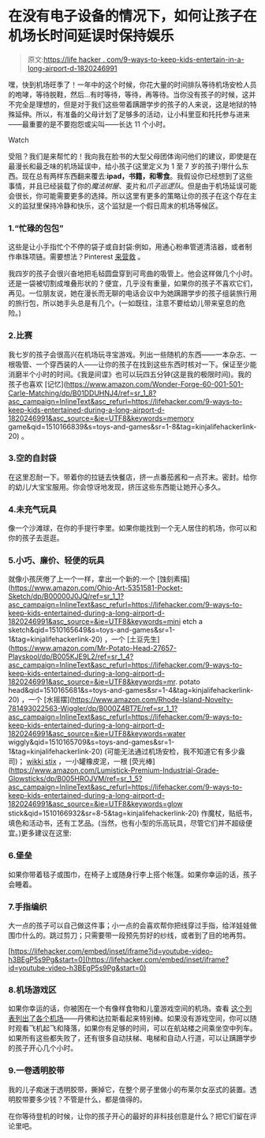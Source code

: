 # 在没有电子设备的情况下，如何让孩子在机场长时间延误时保持娱乐

> 原文:[https://life hacker . com/9-ways-to-keep-kids-entertain-in-a-long-airport-d-1820246991](https://lifehacker.com/9-ways-to-keep-kids-entertained-during-a-long-airport-d-1820246991)

嘿，快到机场旺季了！一年中的这个时候，你花大量的时间排队等待机场安检人员的咆哮，等待脱鞋，然后...有时等待，等待，再等待。当你没有孩子的时候，这并不完全是理想的，但是对于我们这些带着蹒跚学步的孩子的人来说，这是地狱的特殊延伸。所以，有准备的父母计划了足够多的活动，让小科里亚和托托参与进来——最重要的是不要抱怨或尖叫——长达 11 个小时。

Watch

受阻？我们是来帮忙的！我向我在脸书的大型父母团体询问他们的建议，即使是在最漫长和最乏味的机场延误中，给小孩子(这里定义为 1 至 7 岁的孩子)带什么东西。现在总有两样东西翻来覆去:**ipad，书籍，**和**零食**。我假设你已经想到了这些事情，并且已经装载了你的*魔法树屋*、麦片和*爪子巡逻队*。但是由于机场延误可能会很长，你可能需要更多的选择。所以这里有更多的策略让你的孩子在这个存在主义的监狱里保持冷静和快乐，这个监狱是一个假日周末的机场等候区。

### 1.“忙碌的包包”

这些是让小手指忙个不停的袋子或自封袋:例如，用通心粉串管道清洁器，或者制作串珠项链。需要想法？Pinterest [来营救](https://www.pinterest.com/pin/161637074101997797/) 。

我四岁的孩子会很兴奋地把毛毡圆盘穿到可弯曲的吸管上。他会这样做几个小时。还是一袋被切割成堆叠形状的？便宜，几乎没有重量，如果你的孩子不喜欢它们，再见。一位朋友说，她在漫长而无聊的电话会议中为她蹒跚学步的孩子组装旅行用的旅行包，所以她手头总是有几个。(一如既往，注意不要给幼儿带来窒息的危险。)

### 2.比赛

我七岁的孩子会很高兴在机场玩寻宝游戏。列出一些随机的东西——一本杂志、一根吸管、一个穿西装的人——让你的孩子在找到这些东西时核对一下。保证至少能消磨半个小时的时间。《我是间谍》也可以玩四五分钟(这是我的极限时间)。我的孩子也喜欢 [记忆](https://www.amazon.com/Wonder-Forge-60-001-501-Carle-Matching/dp/B01DDUHNJ4/ref=sr_1_8?asc_campaign=InlineText&asc_refurl=https://lifehacker.com/9-ways-to-keep-kids-entertained-during-a-long-airport-d-1820246991&asc_source=&ie=UTF8&keywords=memory game&qid=1510166839&s=toys-and-games&sr=1-8&tag=kinjalifehackerlink-20) 。

### 3.空的自封袋

在这里忍耐一下。带着你的拉链去快餐店，挤一点番茄酱和一点芥末。密封。给你的幼儿/大宝宝服用。你会惊讶地发现，挤压这些东西能让她开心多久。

### 4.未充气玩具

像一个沙滩球，在你的手提行李里。如果你能找到一个无人居住的机场，你可以和你的孩子去逛逛。

### 5.小巧、廉价、轻便的玩具

就像小孩厌倦了上一个一样，拿出一个新的:一个 [蚀刻素描](https://www.amazon.com/Ohio-Art-5351581-Pocket-Sketch/dp/B00000J0JQ/ref=sr_1_1?asc_campaign=InlineText&asc_refurl=https://lifehacker.com/9-ways-to-keep-kids-entertained-during-a-long-airport-d-1820246991&asc_source=&ie=UTF8&keywords=mini etch a sketch&qid=1510165649&s=toys-and-games&sr=1-1&tag=kinjalifehackerlink-20) ，一个 [土豆先生](https://www.amazon.com/Mr-Potato-Head-27657-Playskool/dp/B005KJE9L2/ref=sr_1_4?asc_campaign=InlineText&asc_refurl=https://lifehacker.com/9-ways-to-keep-kids-entertained-during-a-long-airport-d-1820246991&asc_source=&ie=UTF8&keywords=mr. potato head&qid=1510165681&s=toys-and-games&sr=1-4&tag=kinjalifehackerlink-20) ，一个 [水摇摆](https://www.amazon.com/Rhode-Island-Novelty-781493022563-Wiggler/dp/B000Z4BT7E/ref=sr_1_1?asc_campaign=InlineText&asc_refurl=https://lifehacker.com/9-ways-to-keep-kids-entertained-during-a-long-airport-d-1820246991&asc_source=&ie=UTF8&keywords=water wiggly&qid=1510165709&s=toys-and-games&sr=1-1&tag=kinjalifehackerlink-20) (可能无法通过机场安检，我不知道它有多少盎司)； [wikki stix](https://www.amazon.com/dp/B0011E2S7C/ref=asc_df_B0011E2S7C5253705/?asc_campaign=InlineText&asc_refurl=https://lifehacker.com/9-ways-to-keep-kids-entertained-during-a-long-airport-d-1820246991&asc_source=&creative=394997&creativeASIN=B0011E2S7C&hvadid=167139098072&hvdev=c&hvdvcmdl=&hvlocint=&hvlocphy=9004338&hvnetw=g&hvpone=&hvpos=1o1&hvptwo=&hvqmt=&hvrand=15295581298285841857&hvtargid=pla-219565917412&linkCode=df0&tag=kinjalifehackerlink-20) ，一小罐橡皮泥，一根 [荧光棒](https://www.amazon.com/Lumistick-Premium-Industrial-Grade-Glowsticks/dp/B005HROJVM/ref=sr_1_5?asc_campaign=InlineText&asc_refurl=https://lifehacker.com/9-ways-to-keep-kids-entertained-during-a-long-airport-d-1820246991&asc_source=&ie=UTF8&keywords=glow stick&qid=1510166932&sr=8-5&tag=kinjalifehackerlink-20) 作魔杖，贴纸书，填色和活动书，还有工艺品。(当然，也有小型的乐高玩具，尽管它们并不超级便宜。)更多建议在这里:

### 6.堡垒

如果你带着毯子或围巾，在椅子上或随身行李上搭个帐篷。如果你幸运的话，孩子会睡着。

### 7.手指编织

大一点的孩子可以自己做这件事；小一点的会喜欢帮你把线穿过手指，给洋娃娃做围巾什么的。跳过剪刀；只需要带一段预先剪好的纱线，或者到了目的地再剪。

 [https://lifehacker.com/embed/inset/iframe?id=youtube-video-h3BEgP5s9Pg&start=0](https://lifehacker.com/embed/inset/iframe?id=youtube-video-h3BEgP5s9Pg&start=0) 

### 8.机场游戏区

如果你幸运的话，你被困在一个有像样食物和儿童游戏空间的机场。查看 [这个列表列出了各个机场](http://www.parenting.com/article/fun-things-to-do-at-the-major-airports)——丹佛和达拉斯看起来特别棒。如果没有游戏空间，你可以随时观看飞机起飞和降落，如果你有足够的时间，可以在航站楼之间乘坐空中列车。如果所有这些都失败了，还有很多自动扶梯、电梯和自动人行道，可以让蹒跚学步的孩子开心几个小时。

### 9.一卷透明胶带

我的儿子痴迷于透明胶带，撕掉它，在整个房子里做小的布莱尔女巫式的装置。透明胶带要多少钱？不管是什么，都是值得的。

在你等待登机的时候，让你的孩子开心的最好的非科技创意是什么？把它们留在评论里吧。